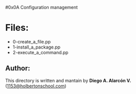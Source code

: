 #0x0A Configuration management 

# Files:
- 0-create_a_file.pp
- 1-install_a_package.pp
- 2-execute_a_command.pp

## Author:

This directory is written and mantain by **Diego A. Alarcón V.** (1153@holbertonschool.com)

